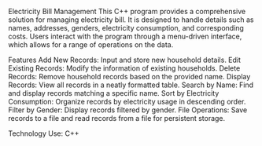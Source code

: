 Electricity Bill Management 
This C++ program provides a comprehensive solution for managing electricity bill. 
It is designed to handle details such as names, addresses, genders, electricity consumption, and corresponding costs.
Users interact with the program through a menu-driven interface, which allows for a range of operations on the data.

Features
Add New Records: Input and store new household details.
Edit Existing Records: Modify the information of existing households.
Delete Records: Remove household records based on the provided name.
Display Records: View all records in a neatly formatted table.
Search by Name: Find and display records matching a specific name.
Sort by Electricity Consumption: Organize records by electricity usage in descending order.
Filter by Gender: Display records filtered by gender.
File Operations: Save records to a file and read records from a file for persistent storage.

Technology Use:
C++
